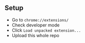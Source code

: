 ## Setup

- Go to `chrome://extensions/`
- Check developer mode
- Click `Load unpacked extension...`
- Upload this whole repo
 

